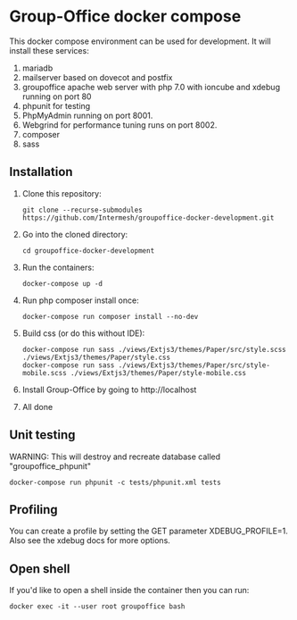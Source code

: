 Group-Office docker compose
===========================

This docker compose environment can be used for development. It will install these services:

1. mariadb
2. mailserver based on dovecot and postfix
3. groupoffice apache web server with php 7.0 with ioncube and xdebug running on port 80
4. phpunit for testing
5. PhpMyAdmin running on port 8001.
6. Webgrind for performance tuning runs on port 8002. 
7. composer
8. sass

Installation
------------

1. Clone this repository:

   `````````````````````````````````````````````````````````````````````````
   git clone --recurse-submodules https://github.com/Intermesh/groupoffice-docker-development.git
   `````````````````````````````````````````````````````````````````````````
   
2. Go into the cloned directory:
   `````````````````````````````````
   cd groupoffice-docker-development
   `````````````````````````````````

3. Run the containers:

   ````````````````````
   docker-compose up -d
   ````````````````````

4. Run php composer install once:

   ```````````````````````````````````
   docker-compose run composer install --no-dev
   ```````````````````````````````````

5. Build css (or do this without IDE):

   `````````````````````````````````````````````````````````````````````````````````````````````
   docker-compose run sass ./views/Extjs3/themes/Paper/src/style.scss ./views/Extjs3/themes/Paper/style.css
   docker-compose run sass ./views/Extjs3/themes/Paper/src/style-mobile.scss ./views/Extjs3/themes/Paper/style-mobile.css
   `````````````````````````````````````````````````````````````````````````````````````````````

6. Install Group-Office by going to http://localhost
7. All done


Unit testing
------------

WARNING: This will destroy and recreate database called "groupoffice_phpunit"
`````````````````````````````````````````````````````
docker-compose run phpunit -c tests/phpunit.xml tests
`````````````````````````````````````````````````````

Profiling
---------
You can create a profile by setting the GET parameter XDEBUG_PROFILE=1. Also see the xdebug docs for more options.

Open shell
----------
If you'd like to open a shell inside the container then you can run:

`````````````````````````````````````````````````````
docker exec -it --user root groupoffice bash
`````````````````````````````````````````````````````
